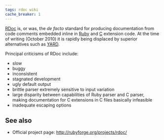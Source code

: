 ```yaml
---
tags: rdoc wiki
cache_breaker: 1
---
```


[RDoc](/wiki/RDoc) is, or was, the _de facto_ standard for producing documentation from code comments embedded inline in [Ruby](/wiki/Ruby) and [C](/wiki/C) extension code. At the time of writing (October 2010) it is rapidly being displaced by superior alternatives such as [YARD](/wiki/YARD).

Principal criticisms of RDoc include:

-   slow
-   buggy
-   inconsistent
-   stagnated development
-   ugly default output
-   brittle parser extremely sensitive to input variation
-   large disparity between capabilities of Ruby parser and C parser, making documentation for C extensions in C files basically infeasible
-   inadequate escaping options

## See also

-   Official project page: <http://rubyforge.org/projects/rdoc/>
